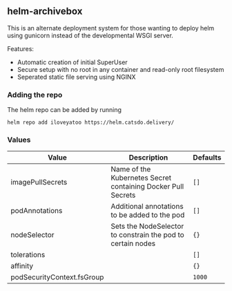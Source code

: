 ## helm-archivebox

This is an alternate deployment system for those wanting to deploy helm using gunicorn instead of the developmental WSGI server.

Features:
- Automatic creation of initial SuperUser
- Secure setup with no root in any container and read-only root filesystem
- Seperated static file serving using NGINX

### Adding the repo
The helm repo can be added by running
```
helm repo add iloveyatoo https://helm.catsdo.delivery/
```

### Values
| Value  	| Description  	| Defaults  	|
|---	    |---	|---	|
| imagePullSecrets | Name of the Kubernetes Secret containing Docker Pull Secrets | `[]` |
| podAnnotations | Additional annotations to be added to the pod | `[]` |
| nodeSelector | Sets the NodeSelector to constrain the pod to certain nodes | `{}` |
| tolerations | | `[]` |
| affinity | | `{}` |
| podSecurityContext.fsGroup | | `1000` |